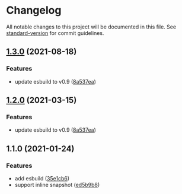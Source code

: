 # Changelog

All notable changes to this project will be documented in this file. See [standard-version](https://github.com/conventional-changelog/standard-version) for commit guidelines.

## [1.3.0](https://github.com/ambar/es-jest/compare/v1.1.0...v1.3.0) (2021-08-18)


### Features

* update esbuild to v0.9 ([8a537ea](https://github.com/ambar/es-jest/commit/8a537ea7c95a14110d310b4594e96f8277fb557c))

## [1.2.0](https://github.com/ambar/es-jest/compare/v1.1.0...v1.2.0) (2021-03-15)


### Features

* update esbuild to v0.9 ([8a537ea](https://github.com/ambar/es-jest/commit/8a537ea7c95a14110d310b4594e96f8277fb557c))

## 1.1.0 (2021-01-24)


### Features

* add esbuild ([35e1cb6](https://github.com/ambar/es-jest/commit/35e1cb659f1f8a5229f698b472d62e8d08c885bf))
* support inline snapshot ([ed5b9b8](https://github.com/ambar/es-jest/commit/ed5b9b86486f01e8d039ae75d991963621ea732c))
